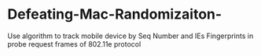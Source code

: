 # Defeating-Mac-Randomizaiton-
Use algorithm to track mobile device by Seq Number and IEs Fingerprints in probe request frames of 802.11e protocol
